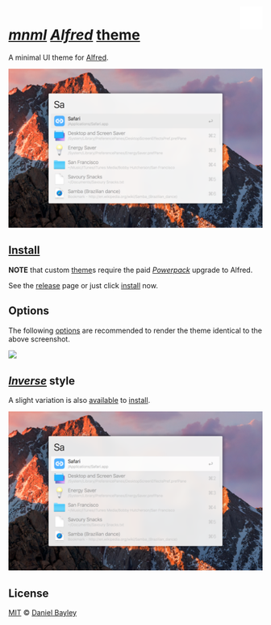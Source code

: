 <img src="https://raw.githubusercontent.com/mnml-theme/mnml.github.io/master/img/logo.svg" width="9%" align="right">

_[mnml]_ _[Alfred]_ [theme]
===========================
A minimal UI theme for [Alfred].

![preview]

[Install]
---------
**NOTE** that custom [theme]s require the paid _[Powerpack]_ upgrade to Alfred.

See the [release] page or just click [install] now.

Options
-------
The following [options] are recommended to render the theme identical to the above screenshot.

<img src="img/options.png" width="66%">

_[Inverse]_ style
-----------------
A slight variation is also [available][inverse] to [install][2].

![inverse.png]

License
-------
[MIT] © [Daniel Bayley]

[MIT]:              LICENSE.md
[Daniel Bayley]:    https://github.com/danielbayley

[mnml]:             http://mnml.github.io

[preview]:          img/preview.png
[options]:          http://alfredapp.com/help/appearance/#options

[alfred]:           https://alfredapp.com
[theme]:            http://alfredapp.com/help/appearance/#theme
[powerpack]:        https://alfredapp.com/powerpack

[inverse]:          https://alfredapp.com/extras/theme/hDm9k16kuk
[inverse.png]:      img/inverse.png

[release]:          https://alfredapp.com/extras/theme/jsOjypnHI7
[install]:          alfred://theme/
[2]:                alfred://theme/
